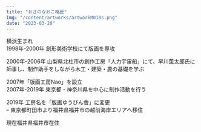 ```yaml
---
title: "おさのなおこ略歴"
img: "/content/artworks/artworkM018s.png"
date: "2023-03-20"
---
```


横浜生まれ  
1998年-2000年 創形美術学校にて版画を専攻  

2000年-2006年 山梨県北杜市の創作工房「人力宇宙船」にて、早川薫太郎氏に師事し、制作助手をしながら木工・建築・農の基礎を学ぶ  

2007年「版画工房Nao」を設立  
2007年-2019年 東京都・神奈川県を中心に制作活動を行う  

2019年 工房名を「版画ゆうびん舎」に変更  
– 東京都町田市より福井県福井市の越前海岸エリアへ移住  

現在福井県福井市在住  
